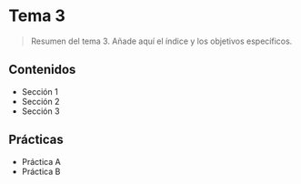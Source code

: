 # Tema 3

> Resumen del tema 3. Añade aquí el índice y los objetivos específicos.

## Contenidos
- Sección 1
- Sección 2
- Sección 3

## Prácticas
- Práctica A
- Práctica B
